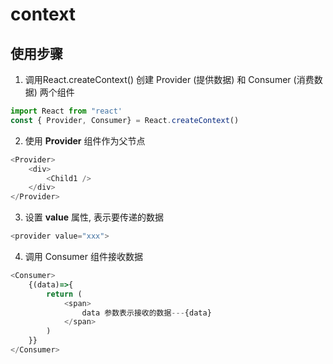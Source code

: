 # context

## 使用步骤

1. 调用React.createContext() 创建 Provider (提供数据) 和 Consumer (消费数据) 两个组件

```javascript
import React from "react'
const { Provider, Consumer} = React.createContext()
```

2. 使用 **Provider** 组件作为父节点

```javascript
<Provider>
	<div>
    	<Child1 />
    </div>
</Provider>
```

3. 设置 **value** 属性, 表示要传递的数据

```javascript
<provider value="xxx">
```

4. 调用 Consumer 组件接收数据

```javascript
<Consumer>
    {(data)=>{
        return (
        	<span>
            	data 参数表示接收的数据---{data}
            </span>
        )
    }}
</Consumer>
```

